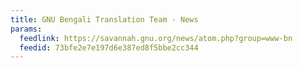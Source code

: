 ```yaml
---
title: GNU Bengali Translation Team - News
params:
  feedlink: https://savannah.gnu.org/news/atom.php?group=www-bn
  feedid: 73bfe2e7e197d6e387ed8f5bbe2cc344
---
```

